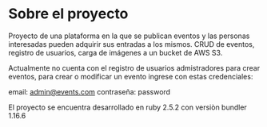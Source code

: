 # Sobre el proyecto

Proyecto de una plataforma en la que se publican eventos y las personas interesadas pueden adquirir sus entradas a los mismos. CRUD de eventos, registro de usuarios, carga de imágenes a un bucket de AWS S3.

Actualmente no cuenta con el registro de usuarios admistradores para crear eventos, para crear o modificar un evento ingrese con estas credenciales:

email: admin@events.com
contraseña: password


El proyecto se encuentra desarrollado en ruby 2.5.2 con versiòn bundler 1.16.6

